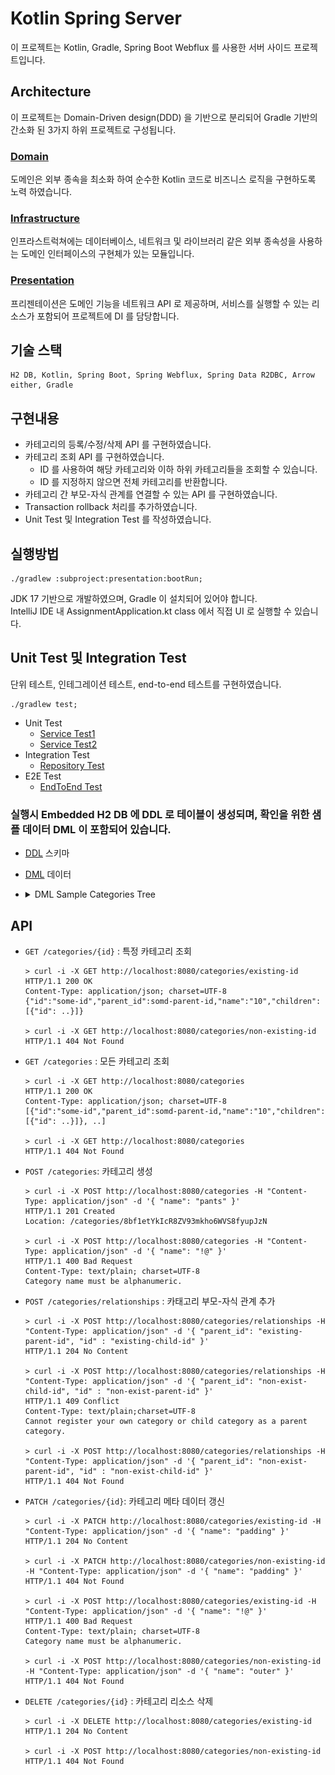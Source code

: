 # Kotlin Spring Server
이 프로젝트는 Kotlin, Gradle, Spring Boot Webflux 를 사용한 서버 사이드 프로젝트입니다.

## Architecture
이 프로젝트는 Domain-Driven design(DDD) 을 기반으로 분리되어 Gradle 기반의 간소화 된 3가지 하위 프로젝트로 구성됩니다.
### [Domain](subproject/domain)
도메인은 외부 종속을 최소화 하여 순수한 Kotlin 코드로 비즈니스 로직을 구현하도록 노력 하였습니다.
### [Infrastructure](subproject/infrastructure)
인프라스트럭쳐에는 데이터베이스, 네트워크 및 라이브러리 같은 외부 종속성을 사용하는 도메인 인터페이스의 구현체가 있는 모듈입니다.
### [Presentation](subproject/presentation)
프리젠테이션은 도메인 기능을 네트워크 API 로 제공하며, 서비스를 실행할 수 있는 리소스가 포함되어 프로젝트에 DI 를 담당합니다.

## 기술 스택
```
H2 DB, Kotlin, Spring Boot, Spring Webflux, Spring Data R2DBC, Arrow either, Gradle
```

## 구현내용

 - 카테고리의 등록/수정/삭제 API 를 구현하였습니다.
 - 카테고리 조회 API 를 구현하였습니다.
   - ID 를 사용하여 해당 카테고리와 이하 하위 카테고리들을 조회할 수 있습니다.
   - ID 를 지정하지 않으면 전체 카테고리를 반환합니다.
 - 카테고리 간 부모-자식 관계를 연결할 수 있는 API 를 구현하였습니다.
 - Transaction rollback 처리를 추가하였습니다.
 - Unit Test 및 Integration Test 를 작성하였습니다. 

## 실행방법
```
./gradlew :subproject:presentation:bootRun;
```
JDK 17 기반으로 개발하였으며, Gradle 이 설치되어 있어야 합니다.   
IntelliJ IDE 내 AssignmentApplication.kt class 에서 직접 UI 로 실행할 수 있습니다. 

## Unit Test 및 Integration Test
단위 테스트, 인테그레이션 테스트, end-to-end 테스트를 구현하였습니다.
```
./gradlew test;
```
- Unit Test
  - [Service Test1](./subproject/domain/src/test/kotlin/com/assignment/ktserver/CategoryServiceSpec.kt)
  - [Service Test2](./subproject/infrastructure/src/test/kotlin/com/assignment/ktserver/CategoryQueryServiceSpec.kt)
- Integration Test
  - [Repository Test](./subproject/infrastructure/src/test/kotlin/com/assignment/ktserver/CategoryRepositorySpec.kt)   
- E2E Test
  - [EndToEnd Test](./subproject/presentation/src/test/kotlin/com/assignment/ktserver/EndToEndTest.kt)
  



### 실행시 Embedded H2 DB 에 DDL 로 테이블이 생성되며, 확인을 위한 샘플 데이터 DML 이 포함되어 있습니다.
- [DDL](./subproject/presentation/src/main/resources/schema.sql) 스키마 
- [DML](./subproject/presentation/src/main/resources/data.sql) 데이터  
- <details>
  <summary>DML Sample Categories Tree</summary>
  
  ![그림](./dml.jpeg)
  
  </details>

## API
* `GET /categories/{id}` : 특정 카테고리 조회 
  ```
  > curl -i -X GET http://localhost:8080/categories/existing-id
  HTTP/1.1 200 OK
  Content-Type: application/json; charset=UTF-8
  {"id":"some-id","parent_id":somd-parent-id,"name":"10","children":[{"id": ..}]}
  
  > curl -i -X GET http://localhost:8080/categories/non-existing-id
  HTTP/1.1 404 Not Found
  ```
* `GET /categories` : 모든 카테고리 조회
  ```
  > curl -i -X GET http://localhost:8080/categories
  HTTP/1.1 200 OK
  Content-Type: application/json; charset=UTF-8
  [{"id":"some-id","parent_id":somd-parent-id,"name":"10","children":[{"id": ..}]}, ..]
  
  > curl -i -X GET http://localhost:8080/categories
  HTTP/1.1 404 Not Found
  ```
* `POST /categories`: 카테고리 생성
  ```
  > curl -i -X POST http://localhost:8080/categories -H "Content-Type: application/json" -d '{ "name": "pants" }'
  HTTP/1.1 201 Created
  Location: /categories/8bf1etYkIcR8ZV93mkho6WVS8fyupJzN
  
  > curl -i -X POST http://localhost:8080/categories -H "Content-Type: application/json" -d '{ "name": "!@" }'
  HTTP/1.1 400 Bad Request
  Content-Type: text/plain; charset=UTF-8
  Category name must be alphanumeric.
  ```
* `POST /categories/relationships` : 카태고리 부모-자식 관계 추가
  ```
  > curl -i -X POST http://localhost:8080/categories/relationships -H "Content-Type: application/json" -d '{ "parent_id": "existing-parent-id", "id" : "existing-child-id" }'
  HTTP/1.1 204 No Content
  
  > curl -i -X POST http://localhost:8080/categories/relationships -H "Content-Type: application/json" -d '{ "parent_id": "non-exist-child-id", "id" : "non-exist-parent-id" }'
  HTTP/1.1 409 Conflict
  Content-Type: text/plain;charset=UTF-8
  Cannot register your own category or child category as a parent category.

  > curl -i -X POST http://localhost:8080/categories/relationships -H "Content-Type: application/json" -d '{ "parent_id": "non-exist-parent-id", "id" : "non-exist-child-id" }'
  HTTP/1.1 404 Not Found
  ```
* `PATCH /categories/{id}`: 카테고리 메타 데이터 갱신
  ```
  > curl -i -X PATCH http://localhost:8080/categories/existing-id -H "Content-Type: application/json" -d '{ "name": "padding" }'
  HTTP/1.1 204 No Content
  
  > curl -i -X PATCH http://localhost:8080/categories/non-existing-id -H "Content-Type: application/json" -d '{ "name": "padding" }'
  HTTP/1.1 404 Not Found

  > curl -i -X POST http://localhost:8080/categories/existing-id -H "Content-Type: application/json" -d '{ "name": "!@" }'
  HTTP/1.1 400 Bad Request
  Content-Type: text/plain; charset=UTF-8
  Category name must be alphanumeric.
  
  > curl -i -X POST http://localhost:8080/categories/non-existing-id -H "Content-Type: application/json" -d '{ "name": "outer" }'
  HTTP/1.1 404 Not Found
  ```
* `DELETE /categories/{id}` : 카테고리 리소스 삭제
  ```
  > curl -i -X DELETE http://localhost:8080/categories/existing-id
  HTTP/1.1 204 No Content
  
  > curl -i -X POST http://localhost:8080/categories/non-existing-id
  HTTP/1.1 404 Not Found
  ```
